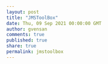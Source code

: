```yaml
---
layout: post
title: "JMSToolBox"
date: Thu, 09 Sep 2021 00:00:00 GMT
author: gvensan
comments: true
published: true
share: true
permalink: jmstoolbox
---
```

